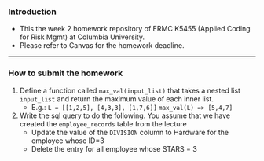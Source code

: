 ### Introduction
- This the week 2 homework repository of ERMC K5455 (Applied Coding for Risk Mgmt) at Columbia University. 
- Please refer to Canvas for the homework deadline.

<hr>

### How to submit the homework

1. Define a function called `max_val(input_list)` that takes a nested list `input_list` and return the maximum value of each inner list.
   - E.g.: `L = [[1,2,5], [4,3,3], [1,7,6]]` `max_val(L) => [5,4,7]`
2. Write the sql query to do the following. You assume that we have created the `employee_records` table from the lecture
   - Update the value of the `DIVISION` column to Hardware for the employee whose ID=3 
   - Delete the entry for all employee whose STARS = 3
